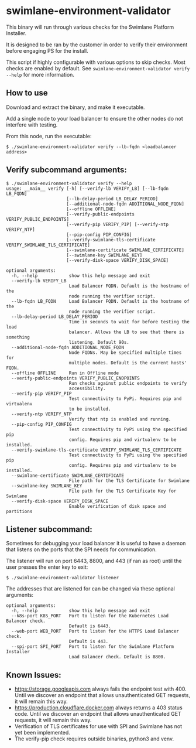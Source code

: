# swimlane-environment-validator

This binary will run through various checks for the Swimlane Platform Installer.

It is designed to be ran by the customer in order to verify their environment before engaging PS for the install.

This script if highly configurable with various options to skip checks. Most checks are enabled by default. See `swimlane-environment-validator verify --help` for more information.

## How to use

Download and extract the binary, and make it executable.

Add a single node to your load balancer to ensure the other nodes do not interfere with testing.

From this node, run the executable:
```
$ ./swimlane-environment-validator verify --lb-fqdn <loadbalancer address>
```

## Verify subcommand arguments:
```
$ ./swimlane-environment-validator verify --help
usage: __main__ verify [-h] [--verify-lb VERIFY_LB] [--lb-fqdn LB_FQDN]
                       [--lb-delay-period LB_DELAY_PERIOD]
                       [--additional-node-fqdn ADDITIONAL_NODE_FQDN]
                       [--offline OFFLINE]
                       [--verify-public-endpoints VERIFY_PUBLIC_ENDPOINTS]
                       [--verify-pip VERIFY_PIP] [--verify-ntp VERIFY_NTP]
                       [--pip-config PIP_CONFIG]
                       [--verify-swimlane-tls-certificate VERIFY_SWIMLANE_TLS_CERTIFICATE]
                       [--swimlane-certificate SWIMLANE_CERTIFICATE]
                       [--swimlane-key SWIMLANE_KEY]
                       [--verify-disk-space VERIFY_DISK_SPACE]

optional arguments:
  -h, --help            show this help message and exit
  --verify-lb VERIFY_LB
                        Load Balancer FQDN. Default is the hostname of the
                        node running the verifier script.
  --lb-fqdn LB_FQDN     Load Balancer FQDN. Default is the hostname of the
                        node running the verifier script.
  --lb-delay-period LB_DELAY_PERIOD
                        Time in seconds to wait for before testing the load
                        balancer. Allows the LB to see that there is something
                        listening. Default 90s.
  --additional-node-fqdn ADDITIONAL_NODE_FQDN
                        Node FQDNs. May be specified multiple times for
                        multiple nodes. Default is the current hosts' FQDN.
  --offline OFFLINE     Run in Offline mode
  --verify-public-endpoints VERIFY_PUBLIC_ENDPOINTS
                        Run checks against public endpoints to verify
                        accessibility.
  --verify-pip VERIFY_PIP
                        Test connectivity to PyPi. Requires pip and virtualenv
                        to be installed.
  --verify-ntp VERIFY_NTP
                        Verify that ntp is enabled and running.
  --pip-config PIP_CONFIG
                        Test connectivity to PyPi using the specified pip
                        config. Requires pip and virtualenv to be installed.
  --verify-swimlane-tls-certificate VERIFY_SWIMLANE_TLS_CERTIFICATE
                        Test connectivity to PyPi using the specified pip
                        config. Requires pip and virtualenv to be installed.
  --swimlane-certificate SWIMLANE_CERTIFICATE
                        File path for the TLS Certificate for Swimlane
  --swimlane-key SWIMLANE_KEY
                        File path for the TLS Certificate Key for Swimlane
  --verify-disk-space VERIFY_DISK_SPACE
                        Enable verification of disk space and partitions
```

## Listener subcommand:

Sometimes for debugging your load balancer it is useful to have a daemon that listens on the ports that the SPI needs for communication.

The listener will run on port 6443, 8800, and 443 (if ran as root) until the user presses the enter key to exit:

```
$ ./swimlane-environment-validator listener
```

The addresses that are listened for can be changed via these optional arguments:

```
optional arguments:
  -h, --help            show this help message and exit
  --k8s-port K8S_PORT   Port to listen for the Kubernetes Load Balancer check.
                        Default is 6443.
  --web-port WEB_PORT   Port to listen for the HTTPS Load Balancer check.
                        Default is 443.
  --spi-port SPI_PORT   Port to listen for the Swimlane Platform Installer
                        Load Balancer check. Default is 8800.
```


## Known Issues:
* https://storage.googleapis.com always fails the endpoint test with 400. Until we discover an endpoint that allows unauthenticated GET requests, it will remain this way.
* https://production.cloudflare.docker.com always returns a 403 status code. Until we discover an endpoint that allows unauthenticated GET requests, it will remain this way.
* Verification of TLS certificates for use with SPI and Swimlane has not yet been implemented.
* The verify-pip check requires outside binaries, python3 and venv.
